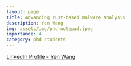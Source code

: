 ```yaml
---
layout: page
title: Advancing rust-based malware analysis
description: Yen Wang
img: assets/img/phd-notepad.jpeg
importance: 4
category: phd students
---
```


[LinkedIn Profile - Yen Wang](https://www.linkedin.com/in/monles/)
